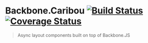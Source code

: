 # Backbone.Caribou [![Build Status](https://travis-ci.org/solatis/backbone-caribou.png?branch=master)](https://travis-ci.org/solatis/backbone-caribou) [![Coverage Status](https://coveralls.io/repos/solatis/backbone-caribou/badge.png?branch=master)](https://coveralls.io/r/solatis/backbone-caribou?branch=master)

> Async layout components built on top of Backbone.JS

